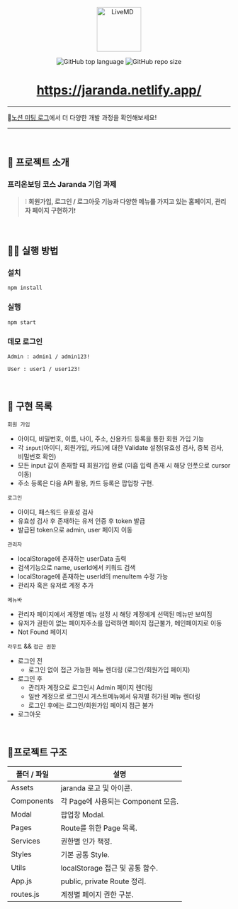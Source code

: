 <p align='middle'>
<a href='https://jaranda.netlify.app/'><img src='https://user-images.githubusercontent.com/51367622/128473643-62cedb40-2390-4356-9db4-5ddb2cfa346e.png' width="100px;" alt="LiveMD" /></a></p>
<p align='middle'><img alt="GitHub top language" src="https://img.shields.io/github/languages/top/six-sense/jaranda?color=blueviolet"> <img alt="GitHub repo size" src="https://img.shields.io/github/repo-size/six-sense/jaranda"> 
<h1 align='middle'><a href='https://jaranda.netlify.app/'>https://jaranda.netlify.app/</a></h1>

---
🧐[노션 미팅 로그](https://sore-radiator-aba.notion.site/0d402ad52bd648d1909a485f28052d90)에서 더 다양한 개발 과정을 확인해보세요!

---

<br/>

## 📌 프로젝트 소개

###  프리온보딩 코스 Jaranda 기업 과제
> ❕ **회원가입, 로그인 / 로그아웃 기능과 다양한 메뉴를 가지고 있는 홈페이지, 관리자 페이지 구현하기**❗

<br/>

## 👨‍💻 실행 방법

### 설치

`npm install`

### 실행

`npm start`

### 데모 로그인

`Admin : admin1 / admin123!`

`User : user1 / user123!`

<br/>

## 📑 구현 목록

`회원 가입`

- 아이디, 비밀번호, 이름, 나이, 주소, 신용카드 등록을 통한 회원 가입 기능
- 각 `input`(아이디, 회원가입, 카드)에 대한 Validate 설정(유효성 검사, 중복 검사, 비밀번호 확인)
- 모든 input 값이 존재할 때 회원가입 완료 (미흡 입력 존재 시 해당 인풋으로 cursor 이동)
- 주소 등록은 다음 API 활용, 카드 등록은 팝업창 구현.

`로그인`

- 아이디, 패스워드 유효성 검사
- 유효성 검사 후 존재하는 유저 인증 후 token 발급
- 발급된 token으로 admin, user 페이지 이동

`관리자`

- localStorage에 존재하는 userData 출력
- 검색기능으로 name, userId에서 키워드 검색
- localStorage에 존재하는 userId의 menuItem 수정 가능
- 관리자 혹은 유저로 계정 추가

`메뉴바`

- 관리자 페이지에서 계정별 메뉴 설정 시 해당 계정에게 선택된 메뉴만 보여짐
- 유저가 권한이 없는 페이지주소를 입력하면 페이지 접근불가, 메인페이지로 이동
- Not Found 페이지
        

`라우트` && `접근 권한`

- 로그인 전
  - 로그인 없이 접근 가능한 메뉴 렌더링 (로그인/회원가입 페이지)
- 로그인 후
  - 관리자 계정으로 로그인시 Admin 페이지 렌더링
  - 일반 계정으로 로그인시 게스트메뉴에서 유저별 허가된 메뉴 렌더링
  - 로그인 후에는 로그인/회원가입 페이지 접근 불가
- 로그아웃

<br/>


## 📂프로젝트 구조


| 폴더 / 파일 | 설명                               |
| ----------- | ---------------------------------- |
| Assets      | jaranda 로고 및 아이콘.            |
| Components  | 각 Page에 사용되는 Component 모음. |
| Modal       | 팝업창 Modal.                      |
| Pages       | Route를 위한 Page 목록.            |
| Services    | 권한별 인가 책정.                  |
| Styles      | 기본 공통 Style.                   |
| Utils       | localStorage 접근 및 공통 함수.    |
| App.js      | public, private Route 정리.        |
| routes.js   | 계정별 페이지 권한 구분.           |

<br/>
